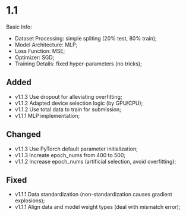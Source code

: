 # 1.1

Basic Info:
- Dataset Processing: simple spliting (20% test, 80% train);
- Model Architecture: MLP;
- Loss Function: MSE;
- Optimizer: SGD;
- Training Details: fixed hyper-parameters (no tricks);

## Added

- v1.1.3 Use dropout for alleviating overfitting;
- v1.1.2 Adapted device selection logic (by GPU/CPU);
- v1.1.2 Use total data to train for submission;
- v1.1.1 MLP implementation;

## Changed

- v1.1.3 Use PyTorch default parameter initialization;
- v1.1.3 Increate epoch_nums from 400 to 500;
- v1.1.2 Increase epoch_nums (artificial selection, avoid overfitting);

## Fixed

- v1.1.1 Data standardization (non-standardization causes gradient explosions);
- v1.1.1 Align data and model weight types (deal with mismatch error);



















